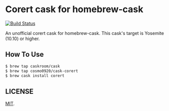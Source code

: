 Corert cask for homebrew-cask
===

[![Build Status](https://travis-ci.org/cosmo0920/homebrew-cask-corert.svg?branch=master)](https://travis-ci.org/cosmo0920/homebrew-cask-corert)

An unofficial corert cask for homebrew-cask.
This cask's target is Yosemite (10.10) or higher.

## How To Use

```bash
$ brew tap caskroom/cask
$ brew tap cosmo0920/cask-corert
$ brew cask install corert
```

## LICENSE

[MIT](LICENSE).
